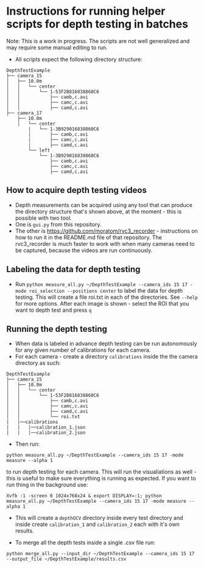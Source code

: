# Instructions for running helper scripts for depth testing in batches
Note: This is a work in progress. The scripts are not well generalized and may require some manual editing to run.



* All scripts expect the following directory structure:
```
DepthTestExample
├── camera_15
│   ├── 10.0m
│   │   └── center
│   │       └── 1-53F2B816838860C6
│   │           ├── camb,c.avi
│   │           ├── camc,c.avi
│   │           ├── camd,c.avi
├── camera_17
    ├── 10.0m
    │   └── center
        |   └── 1-3B929016838860C6
        |       ├── camb,c.avi
        |       ├── camc,c.avi
        |       ├── camd,c.avi
        └── left
            └── 1-3B929016838860C6
                ├── camb,c.avi
                ├── camc,c.avi
                ├── camd,c.avi
```


## How to acquire depth testing videos

* Depth measurements can be acquired using any tool that can produce the directory structure that's shown above, at the moment - this is possible with two tool.
* One is `gui.py` from this repository.
* The other is https://github.com/moratom/rvc3_recorder - instructions on how to run it in the README.md file of that repository. The rvc3_recorder is much faster to work with when many cameras need to be captured, because the videos are run continuously.


## Labeling the data for depth testing

* Run `python measure_all.py ~/DepthTestExample --camera_ids 15 17 -mode roi_selection --positions center` to label the data for depth testing. This will create a file roi.txt in each of the directories. See `--help` for more options. After each image is shown - select the ROI that you want to depth test and press `q`


## Running the depth testing
* When data is labeled in advance depth testing can be run autonomously for any given number of calibrations for each camera.
* For each camera - create a directory `calibrations` inside the the camera directory as such:
```
DepthTestExample
├── camera_15
│   ├── 10.0m
│   │   └── center
│   │       └── 1-53F2B816838860C6
│   │           ├── camb,c.avi
│   │           ├── camc,c.avi
│   │           ├── camd,c.avi
│   │           └── roi.txt
|   |──calibrations
|   |   |──calibration_1.json
|   |   |──calibration_2.json
```
* Then run:
```
python measure_all.py ~/DepthTestExample --camera_ids 15 17 -mode measure --alpha 1
```
to run depth testing for each camera. This will run the visualiations as well - this is useful to make sure everything is running as expected. If you want to run thing in the background use:
```
Xvfb :1 -screen 0 1024x768x24 & export DISPLAY=:1; python measure_all.py ~/DepthTestExample --camera_ids 15 17 -mode measure --alpha 1
```

* This will create a `depthOCV` directory inside every test directory and inside create `calibration_1` and `calibration_2` each with it's own results.

* To merge all the depth tests inside a single .csv file run:
```
python merge_all.py --input_dir ~/DepthTestExample --camera_ids 15 17  --output_file ~/DepthTestExample/results.csv
```